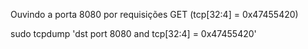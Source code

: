 Ouvindo a porta 8080 por requisições GET (tcp[32:4] = 0x47455420)

sudo tcpdump 'dst port 8080 and tcp[32:4] = 0x47455420'
